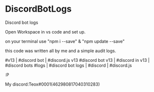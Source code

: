 # DiscordBotLogs
Discord bot logs


Open Workspace in vs code and set up.

on your terminal use "npm i --save" & "npm update --save"

this code was written all by me and a simple audit logs.

#v13 | #discord bot | #discord.js v13
#discord bot v13 | #discord in v13 | #discord bots
#logs | #discord bot logs | #discord | #discord.js

:P

My discord:Teox#0001(462980817040310283)
